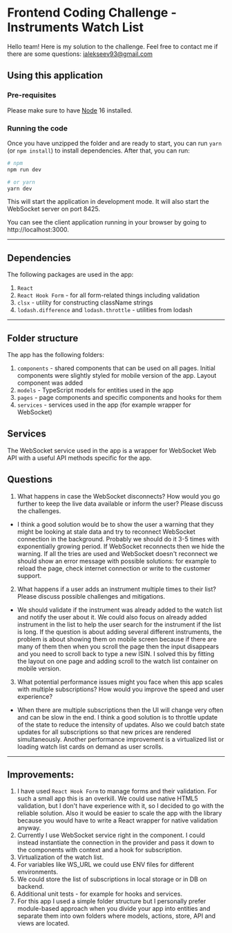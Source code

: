 # Frontend Coding Challenge - Instruments Watch List

Hello team! Here is my solution to the challenge.
Feel free to contact me if there are some questions: ialekseev93@gmail.com

## Using this application

### Pre-requisites

Please make sure to have [Node](https://nodejs.org) 16 installed.

### Running the code

Once you have unzipped the folder and are ready to start, you can run `yarn` (or `npm install`) to install dependencies. After that, you can run:

```bash
# npm
npm run dev

# or yarn
yarn dev
```

This will start the application in development mode. It will also start the WebSocket server on port 8425.

You can see the client application running in your browser by going to http://localhost:3000.

---

## Dependencies

The following packages are used in the app:

1. `React`
2. `React Hook Form` - for all form-related things including validation
3. `clsx` - utility for constructing className strings
4. `lodash.difference` and `lodash.throttle` - utilities from lodash

---

## Folder structure

The app has the following folders:

1. `components` - shared components that can be used on all pages. Initial components were slightly styled for mobile version of the app. Layout component was added
2. `models` - TypeScript models for entities used in the app
3. `pages` - page components and specific components and hooks for them
4. `services` - services used in the app (for example wrapper for WebSocket)

## Services

The WebSocket service used in the app is a wrapper for WebSocket Web API with a useful API methods specific for the app.

## Questions

1. What happens in case the WebSocket disconnects? How would you go further to keep
   the live data available or inform the user? Please discuss the challenges.

- I think a good solution would be to show the user a warning that they might be looking at stale data and try to reconnect WebSocket connection in the background. Probably we should do it 3-5 times with exponentially growing period. If WebSocket reconnects then we hide the warning. If all the tries are used and WebSocket doesn't reconnect we should show an error message with possible solutions: for example to reload the page, check internet connection or write to the customer support.

2. What happens if a user adds an instrument multiple times to their list? Please discuss possible challenges and mitigations.

- We should validate if the instrument was already added to the watch list and notify the user about it. We could also focus on already added instrument in the list to help the user search for the instrument if the list is long. If the question is about adding several different instruments, the problem is about showing them on mobile screen because if there are many of them then when you scroll the page then the input disappears and you need to scroll back to type a new ISIN. I solved this by fitting the layout on one page and adding scroll to the watch list container on mobile version.

3. What potential performance issues might you face when this app scales with multiple subscriptions? How would you improve the speed and user experience?

- When there are multiple subscriptions then the UI will change very often and can be slow in the end. I think a good solution is to throttle update of the state to reduce the intensity of updates. Also we could batch state updates for all subscriptions so that new prices are rendered simultaneously. Another performance improvement is a virtualized list or loading watch list cards on demand as user scrolls.

---

## Improvements:

1. I have used `React Hook Form` to manage forms and their validation. For such a small app this is an overkill. We could use native HTML5 validation, but I don't have experience with it, so I decided to go with the reliable solution. Also it would be easier to scale the app with the library because you would have to write a React wrapper for native validation anyway.
2. Currently I use WebSocket service right in the component. I could instead instantiate the connection in the provider and pass it down to the components with context and a hook for subscription.
3. Virtualization of the watch list.
4. For variables like WS_URL we could use ENV files for different environments.
5. We could store the list of subscriptions in local storage or in DB on backend.
6. Additional unit tests - for example for hooks and services.
7. For this app I used a simple folder structure but I personally prefer module-based approach when you divide your app into entities and separate them into own folders where models, actions, store, API and views are located.
